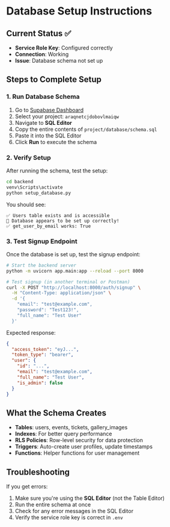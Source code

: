 # Database Setup Instructions

## Current Status ✅
- **Service Role Key**: Configured correctly
- **Connection**: Working
- **Issue**: Database schema not set up

## Steps to Complete Setup

### 1. Run Database Schema

1. Go to [Supabase Dashboard](https://supabase.com/dashboard)
2. Select your project: `araqnetcjdobovlmaiqw`
3. Navigate to **SQL Editor**
4. Copy the entire contents of `project/database/schema.sql`
5. Paste it into the SQL Editor
6. Click **Run** to execute the schema

### 2. Verify Setup

After running the schema, test the setup:

```bash
cd backend
venv\Scripts\activate
python setup_database.py
```

You should see:
```
✅ Users table exists and is accessible
🎉 Database appears to be set up correctly!
✅ get_user_by_email works: True
```

### 3. Test Signup Endpoint

Once the database is set up, test the signup endpoint:

```bash
# Start the backend server
python -m uvicorn app.main:app --reload --port 8000

# Test signup (in another terminal or Postman)
curl -X POST "http://localhost:8000/auth/signup" \
  -H "Content-Type: application/json" \
  -d '{
    "email": "test@example.com",
    "password": "Test123!",
    "full_name": "Test User"
  }'
```

Expected response:
```json
{
  "access_token": "eyJ...",
  "token_type": "bearer",
  "user": {
    "id": "...",
    "email": "test@example.com",
    "full_name": "Test User",
    "is_admin": false
  }
}
```

## What the Schema Creates

- **Tables**: users, events, tickets, gallery_images
- **Indexes**: For better query performance
- **RLS Policies**: Row-level security for data protection
- **Triggers**: Auto-create user profiles, update timestamps
- **Functions**: Helper functions for user management

## Troubleshooting

If you get errors:
1. Make sure you're using the **SQL Editor** (not the Table Editor)
2. Run the entire schema at once
3. Check for any error messages in the SQL Editor
4. Verify the service role key is correct in `.env`